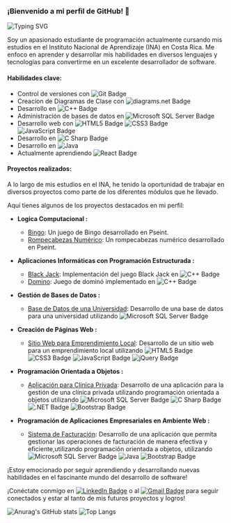 ### ¡Bienvenido a mi perfil de GitHub! 👋

![Typing SVG](https://readme-typing-svg.demolab.com?font=Fira+Code&duration=1000&pause=500&color=F7E3E7&multiline=true&width=435&height=100&lines=Bienvenido+!!!;Mi+nombre+es%3A+Jos%C3%A9+Campos+Chaves)

Soy un apasionado estudiante de programación actualmente cursando mis estudios en el Instituto Nacional de Aprendizaje (INA) en Costa Rica. Me enfoco en aprender y desarrollar mis habilidades en diversos lenguajes y tecnologías para convertirme en un excelente desarrollador de software.

#### Habilidades clave:

- Control de versiones con ![Git Badge](https://img.shields.io/badge/Git-F05032?logo=git&logoColor=fff&style=plastic)
- Creacion de Diagramas de Clase con ![diagrams.net Badge](https://img.shields.io/badge/diagrams.net-F08705?logo=diagramsdotnet&logoColor=fff&style=plastic) 
- Desarrollo en ![C++ Badge](https://img.shields.io/badge/C%2B%2B-00599C?logo=cplusplus&logoColor=fff&style=plastic)
- Administración de bases de datos en ![Microsoft SQL Server Badge](https://img.shields.io/badge/Microsoft%20SQL%20Server-CC2927?logo=microsoftsqlserver&logoColor=fff&style=plastic)
- Desarrollo web con ![HTML5 Badge](https://img.shields.io/badge/HTML5-E34F26?logo=html5&logoColor=fff&style=plastic) ![CSS3 Badge](https://img.shields.io/badge/CSS3-1572B6?logo=css3&logoColor=fff&style=plastic) ![JavaScript Badge](https://img.shields.io/badge/JavaScript-F7DF1E?logo=javascript&logoColor=000&style=plastic)
- Desarrollo en ![C Sharp Badge](https://img.shields.io/badge/C%20Sharp-512BD4?logo=csharp&logoColor=fff&style=plastic)
- Desarrollo en ![Java](https://img.shields.io/badge/java-%23ED8B00.svg?style=for-the-badge&logo=openjdk&logoColor=white&style=plastic)
- Actualmente aprendiendo ![React Badge](https://img.shields.io/badge/React-61DAFB?logo=react&logoColor=000&style=plastic)

#### Proyectos realizados:

A lo largo de mis estudios en el INA, he tenido la oportunidad de trabajar en diversos proyectos como parte de los diferentes módulos que he llevado.

Aquí tienes algunos de los proyectos destacados en mi perfil:

- **Logica Computacional :**
  - [Bingo](https://github.com/JoseCamp1/Pseint_BINGO.git): Un juego de Bingo desarrollado en Pseint.
  - [Rompecabezas Numérico](https://github.com/JoseCamp1/Pseint_Rompe_Cabezas_Numerico.git): Un rompecabezas numérico desarrollado en Pseint.

- **Aplicaciones Informáticas con Programación Estructurada :**
  - [Black Jack](https://github.com/JoseCamp1/C-_Black_Jack.git): Implementación del juego Black Jack en ![C++ Badge](https://img.shields.io/badge/C%2B%2B-00599C?logo=cplusplus&logoColor=fff&style=plastic)
  - [Domino](https://github.com/JoseCamp1/C-_Domino.git): Juego de dominó implementado en ![C++ Badge](https://img.shields.io/badge/C%2B%2B-00599C?logo=cplusplus&logoColor=fff&style=plastic)

- **Gestión de Bases de Datos :**
  - [Base de Datos de una Universidad](https://github.com/JoseCamp1/SQL_BasedeDatos_Universidad.git): Desarrollo de una base de datos para una universidad utilizando ![Microsoft SQL Server Badge](https://img.shields.io/badge/Microsoft%20SQL%20Server-CC2927?logo=microsoftsqlserver&logoColor=fff&style=plastic)

- **Creación de Páginas Web :**
  - [Sitio Web para Emprendimiento Local](https://github.com/JoseCamp1/Morfos_Salon_Web_Site.git): Desarrollo de un sitio web para un emprendimiento local utilizando ![HTML5 Badge](https://img.shields.io/badge/HTML5-E34F26?logo=html5&logoColor=fff&style=plastic) ![CSS3 Badge](https://img.shields.io/badge/CSS3-1572B6?logo=css3&logoColor=fff&style=plastic) ![JavaScript Badge](https://img.shields.io/badge/JavaScript-F7DF1E?logo=javascript&logoColor=000&style=plastic) ![jQuery Badge](https://img.shields.io/badge/jQuery-0769AD?logo=jquery&logoColor=fff&style=plastic)

- **Programación Orientada a Objetos :**
  - [Aplicación para Clínica Privada](https://github.com/JoseCamp1/PROYECTO_POO_CLINICA_PRIVADA.git): Desarrollo de una aplicación para la gestión de una clínica privada utilizando programación orientada a objetos utilizando ![Microsoft SQL Server Badge](https://img.shields.io/badge/Microsoft%20SQL%20Server-CC2927?logo=microsoftsqlserver&logoColor=fff&style=plastic) ![C Sharp Badge](https://img.shields.io/badge/C%20Sharp-512BD4?logo=csharp&logoColor=fff&style=plastic) ![.NET Badge](https://img.shields.io/badge/.NET-512BD4?logo=dotnet&logoColor=fff&style=plastic) ![Bootstrap Badge](https://img.shields.io/badge/Bootstrap-7952B3?logo=bootstrap&logoColor=fff&style=plastic)
- **Programación de Aplicaciones Empresariales en Ambiente Web :**
  - [Sistema de Facturación](https://github.com/JoseCamp1/PROYECTO_PAE_FACTURACION.git): Desarrollo de una aplicación que permita gestionar las operaciones de facturación de manera efectiva y eficiente,utilizando programación orientada a objetos, utilizando ![Microsoft SQL Server Badge](https://img.shields.io/badge/Microsoft%20SQL%20Server-CC2927?logo=microsoftsqlserver&logoColor=fff&style=plastic) ![Java](https://img.shields.io/badge/java-%23ED8B00.svg?style=for-the-badge&logo=openjdk&logoColor=white&style=plastic) ![Bootstrap Badge](https://img.shields.io/badge/Bootstrap-7952B3?logo=bootstrap&logoColor=fff&style=plastic)

¡Estoy emocionado por seguir aprendiendo y desarrollando nuevas habilidades en el fascinante mundo del desarrollo de software!

¡Conéctate conmigo en [![LinkedIn Badge](https://img.shields.io/badge/LinkedIn-0A66C2?logo=linkedin&logoColor=fff&style=plastic)](https://www.linkedin.com/in/josé-joaquín-campos-chávez-620024201/) o al [![Gmail Badge](https://img.shields.io/badge/Gmail-EA4335?logo=gmail&logoColor=fff&style=plastic)](mailto:joacachavez20@gmail.com)
 para seguir conectados y estar al tanto de mis futuros proyectos y logros!

![Anurag's GitHub stats](https://github-readme-stats.vercel.app/api?username=JoseCamp1&show_icons=true&theme=dark)
![Top Langs](https://github-readme-stats.vercel.app/api/top-langs/?username=JoseCamp1&layout=compact)
